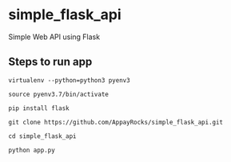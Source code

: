 # simple_flask_api
Simple Web API using Flask


## Steps to run app

 ``` virtualenv --python=python3 pyenv3 ```

 ``` source pyenv3.7/bin/activate ```

 ``` pip install flask ```
 
 ``` git clone https://github.com/AppayRocks/simple_flask_api.git ```

 ``` cd simple_flask_api ```

 ``` python app.py ```
